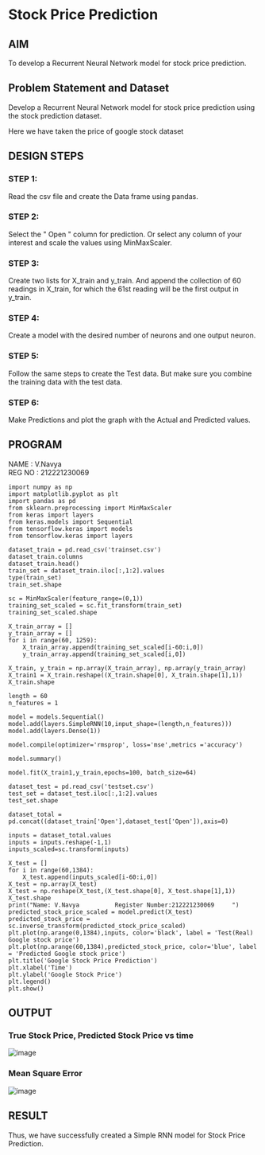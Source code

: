 # Stock Price Prediction

## AIM

To develop a Recurrent Neural Network model for stock price prediction.

## Problem Statement and Dataset
Develop a Recurrent Neural Network model for stock price prediction using the stock prediction dataset.

Here we have taken the price of google stock dataset

## DESIGN STEPS

### STEP 1:
Read the csv file and create the Data frame using pandas.


### STEP 2:
Select the " Open " column for prediction. Or select any column of your interest and scale the values using MinMaxScaler.
### STEP 3:

Create two lists for X_train and y_train. And append the collection of 60 readings in X_train, for which the 61st reading will be the first output in y_train.

### STEP 4:
Create a model with the desired number of neurons and one output neuron.


### STEP 5:

Follow the same steps to create the Test data. But make sure you combine the training data with the test data.

### STEP 6:
Make Predictions and plot the graph with the Actual and Predicted values.



## PROGRAM

NAME   : V.Navya  
REG NO : 212221230069
 
```
import numpy as np
import matplotlib.pyplot as plt
import pandas as pd
from sklearn.preprocessing import MinMaxScaler
from keras import layers
from keras.models import Sequential
from tensorflow.keras import models
from tensorflow.keras import layers

dataset_train = pd.read_csv('trainset.csv')
dataset_train.columns
dataset_train.head()
train_set = dataset_train.iloc[:,1:2].values
type(train_set)
train_set.shape

sc = MinMaxScaler(feature_range=(0,1))
training_set_scaled = sc.fit_transform(train_set)
training_set_scaled.shape

X_train_array = []
y_train_array = []
for i in range(60, 1259):
    X_train_array.append(training_set_scaled[i-60:i,0])
    y_train_array.append(training_set_scaled[i,0])

X_train, y_train = np.array(X_train_array), np.array(y_train_array)
X_train1 = X_train.reshape((X_train.shape[0], X_train.shape[1],1))
X_train.shape

length = 60
n_features = 1

model = models.Sequential()
model.add(layers.SimpleRNN(10,input_shape=(length,n_features)))
model.add(layers.Dense(1))

model.compile(optimizer='rmsprop', loss='mse',metrics ='accuracy')

model.summary()

model.fit(X_train1,y_train,epochs=100, batch_size=64)

dataset_test = pd.read_csv('testset.csv')
test_set = dataset_test.iloc[:,1:2].values
test_set.shape

dataset_total = pd.concat((dataset_train['Open'],dataset_test['Open']),axis=0)

inputs = dataset_total.values
inputs = inputs.reshape(-1,1)
inputs_scaled=sc.transform(inputs)

X_test = []
for i in range(60,1384):
    X_test.append(inputs_scaled[i-60:i,0])
X_test = np.array(X_test)
X_test = np.reshape(X_test,(X_test.shape[0], X_test.shape[1],1))
X_test.shape
print("Name: V.Navya          Register Number:212221230069     ")
predicted_stock_price_scaled = model.predict(X_test)
predicted_stock_price = sc.inverse_transform(predicted_stock_price_scaled)
plt.plot(np.arange(0,1384),inputs, color='black', label = 'Test(Real) Google stock price')
plt.plot(np.arange(60,1384),predicted_stock_price, color='blue', label = 'Predicted Google stock price')
plt.title('Google Stock Price Prediction')
plt.xlabel('Time')
plt.ylabel('Google Stock Price')
plt.legend()
plt.show()

```

## OUTPUT

### True Stock Price, Predicted Stock Price vs time
![image](https://github.com/pavizhi/rnn-stock-price-prediction/assets/95067176/f1c4f031-024c-431a-8c27-718002e1e001)


### Mean Square Error
![image](https://github.com/pavizhi/rnn-stock-price-prediction/assets/95067176/bce6b622-b6ce-43ab-91c3-84ac30d72d77)


## RESULT
Thus, we have successfully created a Simple RNN model for Stock Price Prediction.

